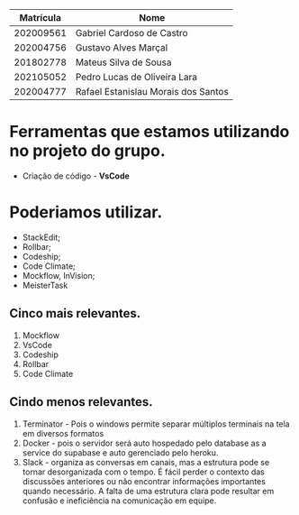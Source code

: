 |Matrícula|Nome|
|---|---|
|202009561|Gabriel Cardoso de Castro|
|202004756|Gustavo Alves Marçal|
|201802778|Mateus Silva de Sousa|
|202105052|Pedro Lucas de Oliveira Lara|[
|202004777|Rafael Estanislau Morais dos Santos|

# Ferramentas que estamos utilizando no projeto do grupo.
- Criação de código - __VsCode__


# Poderiamos utilizar.
- StackEdit;
- Rollbar;
- Codeship;
- Code Climate;
- Mockflow, InVision;
- MeisterTask

## Cinco mais relevantes.
1. Mockflow
2. VsCode
3. Codeship
4. Rollbar
5. Code Climate

## Cindo menos relevantes.
1. Terminator - Pois o windows permite separar múltiplos terminais na tela em diversos formatos
2. Docker - pois o servidor será auto hospedado pelo database as a service do supabase e auto gerenciado pelo heroku.
3. Slack - organiza as conversas em canais, mas a estrutura pode se tornar desorganizada com o tempo. É fácil perder o contexto das discussões anteriores ou não encontrar informações importantes quando necessário. A falta de uma estrutura clara pode resultar em confusão e ineficiência na comunicação em equipe.


